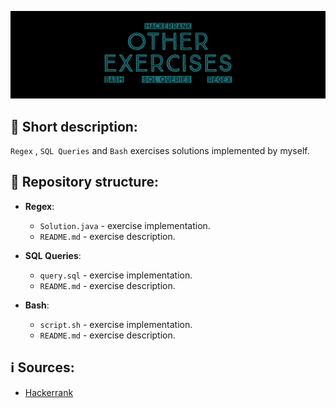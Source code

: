 ![alt text](https://github.com/matthew01lokiet/Github-repos-images/blob/main/MainRepos/other_exercise.png? "Header")
## 📖 Short description:
`Regex` , `SQL Queries` and `Bash` exercises solutions implemented by myself.
## 📁 Repository structure:
- **Regex**:
  - `Solution.java` - exercise implementation.
  - `README.md` - exercise description.
  
- **SQL Queries**:
  - `query.sql` - exercise implementation.
  - `README.md` - exercise description.
  
- **Bash**:
  - `script.sh` - exercise implementation.
  - `README.md` - exercise description. 
  
## ℹ️ Sources:
- <a target="_blank" href="https://www.hackerrank.com/">Hackerrank</a>
